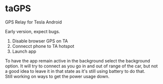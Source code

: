 # taGPS
GPS Relay for Tesla Android

Early version, expect bugs.

1. Disable browser GPS on TA
2. Connecct phone to TA hotspot
3. Launch app

To have the app remain active in the background select the background option.  It will try to connect as you go in and out
of range of the car, but not a good idea to leave it in that state as it's still using battery to do that.  
Still working on ways to get the power usage down.
